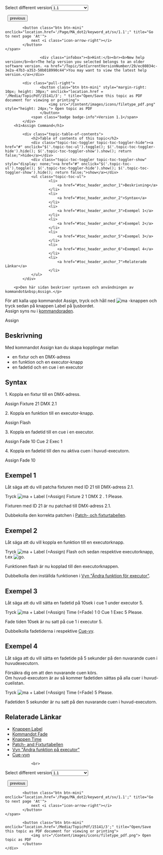 
<div class="topic-navigation">

<div class="pull-right">
	<span class="pull-left">


<div class="pull-left">
<form action="/Topic/SetCurrentVersionNumber" class="form-inline" id="frmTagSelector" method="post">	<span class="form-mini">
		<div class="input-prepend"><span class="add-on">Select different version</span><select autocomplete="off" id="versionNumberId" name="versionNumberId" onchange="$(this).closest('#frmTagSelector').submit();" style="width: 120px;"><option value="">- latest -</option>
<option selected="selected" value="3">1.1</option>
<option value="7">1.2</option>
<option value="12">1.3</option>
<option value="16">1.5</option>
<option value="29">1.9</option>
</select></div>
		<input data-val="true" data-val-number="The field Int32 must be a number." data-val-required="The Int32 field is required." id="ProductId" name="ProductId" type="hidden" value="7">
		<input id="CurrentGuid" name="CurrentGuid" type="hidden" value="ec08034c-3e2a-47b3-a353-50b018990c44">
	</span>
</form></div>&nbsp;	</span>
	<span class="pull-right" style="white-space: nowrap;">
			<button class="btn btn-mini" onclick="location.href='/Page/MA_dot2/keyword_plus/sv/1.1'; " title="Go to previous page '+ [Plus]'">
				<i class="icon-arrow-left"></i> previous
			</button>

			<button class="btn btn-mini" onclick="location.href='/Page/MA_dot2/keyword_at/sv/1.1';" title="Go to next page 'At'">
				next <i class="icon-arrow-right"></i> 
			</button>
	</span>
</div>
<div class="clear-fix" style="margin-bottom: 10px"></div>
</div>

					<div class="infobox"><b>Hint:</b><br><b>New help version</b><br>The help version you selected belongs to an older software version. <a href="/Topic/SetCurrentVersionNumber/29/ec08034c-3e2a-47b3-a353-50b018990c44">You may want to view the latest help version.</a></div>

			<div class="pull-right">
					<button class="btn btn-mini" style="margin-right: 10px; height: 30px;" onclick="location.href = '/Media/TopicPdf/15141/3'; " title="Open/Save this topic as PDF document for viewing or printing">
						<img src="/Content/images/icons/filetype_pdf.png" style="height: 24px;"> Open topic as PDF
					</button>
				<span class="badge badge-info">Version 1.1</span>
			</div>
		<h1>Assign Command</h1>

			<div class="topic-table-of-contents">
				<h2>Table of contents of this topic</h2>
				<div class="topic-toc-toggler topic-toc-toggler-hide"><a href="#" onclick="$('.topic-toc-ul').toggle(); $('.topic-toc-toggler-hide').hide(); $('.topic-toc-toggler-show').show(); return false;">hide</a></div>
				<div class="topic-toc-toggler topic-toc-toggler-show" style="display: none;"><a href="#" onclick="$('.topic-toc-ul').toggle(); $('.topic-toc-toggler-hide').show(); $('.topic-toc-toggler-show').hide(); return false;">show</a></div>
				<ul class="topic-toc-ul">
						<li>
							<a href="#toc_header_anchor_1">Beskrivning</a>
						</li>
						<li>
							<a href="#toc_header_anchor_2">Syntax</a>
						</li>
						<li>
							<a href="#toc_header_anchor_3">Exempel 1</a>
						</li>
						<li>
							<a href="#toc_header_anchor_4">Exempel 2</a>
						</li>
						<li>
							<a href="#toc_header_anchor_5">Exempel 3</a>
						</li>
						<li>
							<a href="#toc_header_anchor_6">Exempel 4</a>
						</li>
						<li>
							<a href="#toc_header_anchor_7">Relaterade Länkar</a>
						</li>
				</ul>
			</div>

		<p>Den här sidan beskriver syntaxen och användningen av kommandot&nbsp;Assign.</p>

<p>För att kalla upp kommandot Assign, tryck och håll ned&nbsp;<span class="hardkey"><img alt="ma" src="/Media/Mlg/ma.png"></span>&nbsp;-knappen och tryck sedan på knappen&nbsp;<span class="hardkey">Label</span> på ljusbordet.<br>
Assign syns nu i&nbsp;<a href="/Topic/330c5d26-3bcd-4d9c-a448-d89cc7a6d5f1">kommandoraden</a>.</p>

<div class="cl_input">Assign</div>

<a name="toc_header_anchor_1" id="toc_header_anchor_1" class="topic-toc-item"></a><h2>Beskrivning</h2>

<p>Med kommandot Assign kan du skapa kopplingar mellan</p>

<ul>
	<li>en fixtur och en DMX-adress</li>
	<li>en funktion och en executor-knapp</li>
	<li>en fadetid och en cue i en executor</li>
</ul>

<a name="toc_header_anchor_2" id="toc_header_anchor_2" class="topic-toc-item"></a><h2>Syntax</h2>

<p>1. Koppla en fixtur till en DMX-adress.</p>

<div class="cl_input">Assign Fixture 21 DMX 2.1</div>

<p>2. Koppla en funktion till en executor-knapp.</p>

<div class="cl_input">Assign Flash</div>

<p>3. Koppla en fadetid till en cue i en executor.</p>

<div class="cl_input">Assign Fade 10 Cue 2 Exec 1</div>

<p>4. Koppla en fadetid till den nu aktiva cuen i huvud-executorn.</p>

<div class="cl_input">Assign Fade 10</div>

<a name="toc_header_anchor_3" id="toc_header_anchor_3" class="topic-toc-item"></a><h2>Exempel 1</h2>

<p>Låt säga att du vill patcha&nbsp;fixturen med ID 21 till DMX-adress 2.1.</p>

<p>Tryck&nbsp;<span class="hardkey"><img alt="ma" src="/Media/Mlg/ma.png"></span> + <span class="hardkey">Label</span> (=Assign) <span class="hardkey">Fixture</span> <span class="hardkey">2</span> <span class="hardkey">1</span> <span class="hardkey">DMX</span> <span class="hardkey">2</span> <span class="hardkey">.</span> <span class="hardkey">1</span> <span class="hardkey">Please</span>.</p>

<p>Fixturen med ID 21 är nu patchad till DMX-adress 2.1.</p>

<div class="tip">Dubbekolla den korrekta patchen i <a href="/Topic/272be3c8-e297-4e8a-902a-01916763f043">Patch- och fixturtabellen</a>.</div>

<a name="toc_header_anchor_4" id="toc_header_anchor_4" class="topic-toc-item"></a><h2>Exempel 2</h2>

<p>Låt säga att du vill koppla en funktion till en executorknapp.</p>

<p>Tryck&nbsp;<span class="hardkey"><img alt="ma" src="/Media/Mlg/ma.png"></span> + <span class="hardkey">Label</span>&nbsp;(=Assign) <span class="hardkey">Flash</span> och sedan respektive executorknapp, t.ex&nbsp;<span class="hardkey"><img alt="go" src="/Media/Mlg/go_1.png"></span>.</p>

<p>Funktionen flash är nu kopplad till den executorknappen.</p>

<div class="tip">Dubbelkolla den inställda funktionen i&nbsp;<a href="/Topic/f613ca45-9cb0-43e7-bb0d-d75fdc5b0d39">Vyn "Ändra funktion för executor"</a>.</div>

<a name="toc_header_anchor_5" id="toc_header_anchor_5" class="topic-toc-item"></a><h2>Exempel 3</h2>

<p>Låt säga att du vill sätta en fadetid på 10sek i cue 1 under executor 5.</p>

<p>Tryck&nbsp;<span class="hardkey"><img alt="ma" src="/Media/Mlg/ma.png"></span> + <span class="hardkey">Label</span> (=Assign) <span class="hardkey">Time</span> (=Fade) <span class="hardkey">1</span> <span class="hardkey">0</span> <span class="hardkey">Cue</span> <span class="hardkey">1</span> <span class="hardkey">Exec</span> <span class="hardkey">5</span> <span class="hardkey">Please</span>.</p>

<p>Fade tiden 10sek är nu satt på cue 1 i executor 5.</p>

<div class="tip">Dubbelkolla fadetiderna i respektive&nbsp;<a href="/Topic/b8ab1bbb-182d-41d6-9a1e-52f5267922c7">Cue-vy</a>.</div>

<a name="toc_header_anchor_6" id="toc_header_anchor_6" class="topic-toc-item"></a><h2>Exempel 4</h2>

<p>Låt säga att du vill sätta en fadetide på 5 sekunder på den nuvarande cuen i huvudexecutorn.</p>

<div class="important">Försäkra dig om att den nuvarande cuen körs.<br>
Om huvud-executorn är av så kommer fadetiden sättas på alla cuer i huvud-cuelistan.</div>

<p>Tryck&nbsp;<span class="hardkey"><img alt="ma" src="/Media/Mlg/ma.png"></span> + <span class="hardkey">Label</span> (=Assign) <span class="hardkey">Time</span> (=Fade) <span class="hardkey">5</span> <span class="hardkey">Please</span>.</p>

<p>Fadetiden 5 sekunder är nu satt på den nuvarande cuen i huvud-executorn.</p>

<a name="toc_header_anchor_7" id="toc_header_anchor_7" class="topic-toc-item"></a><h2>Relaterade Länkar</h2>

<ul>
	<li><a href="/Topic/6bc37c47-2874-4a54-9cfa-b6f825b40b69">Knappen Label</a></li>
	<li><a href="/Topic/96b21ed2-804c-42e6-9765-5f101405945d">Kommandot Fade</a></li>
	<li><a href="/Topic/fc47e5b3-2597-4b3f-ad85-c1690440e399">Knappen Time</a></li>
	<li><a href="/Topic/272be3c8-e297-4e8a-902a-01916763f043">Patch- and Fixturtabellen</a></li>
	<li><a href="/Topic/f613ca45-9cb0-43e7-bb0d-d75fdc5b0d39">Vyn "Ändra funktion på executor"</a></li>
	<li><a href="/Topic/b8ab1bbb-182d-41d6-9a1e-52f5267922c7">Cue-vyn</a></li>
</ul>


				<br>
<div class="topic-navigation">

<div class="pull-right">
	<span class="pull-left">


<div class="pull-left">
<form action="/Topic/SetCurrentVersionNumber" class="form-inline" id="frmTagSelector" method="post">	<span class="form-mini">
		<div class="input-prepend"><span class="add-on">Select different version</span><select autocomplete="off" id="versionNumberId" name="versionNumberId" onchange="$(this).closest('#frmTagSelector').submit();" style="width: 120px;"><option value="">- latest -</option>
<option selected="selected" value="3">1.1</option>
<option value="7">1.2</option>
<option value="12">1.3</option>
<option value="16">1.5</option>
<option value="29">1.9</option>
</select></div>
		<input data-val="true" data-val-number="The field Int32 must be a number." data-val-required="The Int32 field is required." id="ProductId" name="ProductId" type="hidden" value="7">
		<input id="CurrentGuid" name="CurrentGuid" type="hidden" value="ec08034c-3e2a-47b3-a353-50b018990c44">
	</span>
</form></div>&nbsp;	</span>
	<span class="pull-right" style="white-space: nowrap;">
			<button class="btn btn-mini" onclick="location.href='/Page/MA_dot2/keyword_plus/sv/1.1'; " title="Go to previous page '+ [Plus]'">
				<i class="icon-arrow-left"></i> previous
			</button>

			<button class="btn btn-mini" onclick="location.href='/Page/MA_dot2/keyword_at/sv/1.1';" title="Go to next page 'At'">
				next <i class="icon-arrow-right"></i> 
			</button>
	</span>
</div>
	<div class="clear-fix"></div>
	<div class="pull-right">
	
			<button class="btn btn-mini" onclick="location.href='/Media/TopicPdf/15141/3';" title="Open/Save this topic as PDF document for viewing or printing">
				<img src="/Content/images/icons/filetype_pdf.png"> Open topic as PDF
			</button>
	</div>
<div class="clear-fix" style="margin-bottom: 10px"></div>
</div>

	